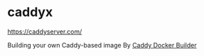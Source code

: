 # caddyx

https://caddyserver.com/

Building your own Caddy-based image By [Caddy Docker Builder](https://hub.docker.com/_/caddy)
